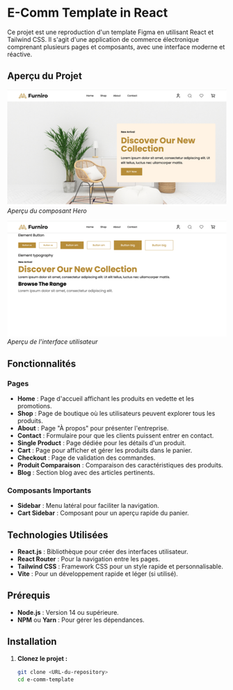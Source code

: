 # E-Comm Template in React

Ce projet est une reproduction d'un template Figma en utilisant React et Tailwind CSS. Il s'agit d'une application de commerce électronique comprenant plusieurs pages et composants, avec une interface moderne et réactive.

## Aperçu du Projet

![Hero Component Preview](./src/assets/images/hero-cap.png)  
_Aperçu du composant Hero_

![UI Component Preview](./src/assets/images/ui.png)  
_Aperçu de l'interface utilisateur_

## Fonctionnalités

### Pages

- **Home** : Page d'accueil affichant les produits en vedette et les promotions.
- **Shop** : Page de boutique où les utilisateurs peuvent explorer tous les produits.
- **About** : Page "À propos" pour présenter l'entreprise.
- **Contact** : Formulaire pour que les clients puissent entrer en contact.
- **Single Product** : Page dédiée pour les détails d'un produit.
- **Cart** : Page pour afficher et gérer les produits dans le panier.
- **Checkout** : Page de validation des commandes.
- **Produit Comparaison** : Comparaison des caractéristiques des produits.
- **Blog** : Section blog avec des articles pertinents.

### Composants Importants

- **Sidebar** : Menu latéral pour faciliter la navigation.
- **Cart Sidebar** : Composant pour un aperçu rapide du panier.

## Technologies Utilisées

- **React.js** : Bibliothèque pour créer des interfaces utilisateur.
- **React Router** : Pour la navigation entre les pages.
- **Tailwind CSS** : Framework CSS pour un style rapide et personnalisable.
- **Vite** : Pour un développement rapide et léger (si utilisé).

## Prérequis

- **Node.js** : Version 14 ou supérieure.
- **NPM** ou **Yarn** : Pour gérer les dépendances.

## Installation

1. **Clonez le projet :**
   ```bash
   git clone <URL-du-repository>
   cd e-comm-template
   ```
